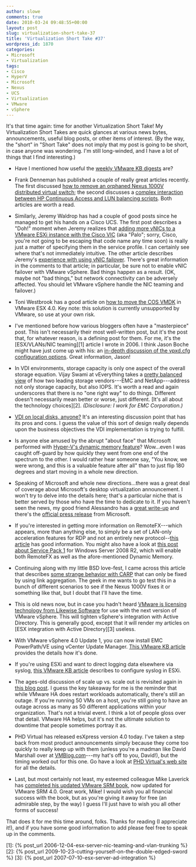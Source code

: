 ```yaml
---
author: slowe
comments: true
date: 2010-03-24 09:48:55+00:00
layout: post
slug: virtualization-short-take-37
title: 'Virtualization Short Take #37'
wordpress_id: 1870
categories:
- Microsoft
- Virtualization
tags:
- Cisco
- HyperV
- Microsoft
- Nexus
- UCS
- Virtualization
- VMware
- vSphere
---
```


It's that time again: time for another Virtualization Short Take! My Virtualization Short Takes are quick glances at various news bytes, announcements, useful blog posts, or other items of interest. (By the way, the "short" in "Short Take" does not imply that my post is going to be short, in case anyone was wondering. I'm still long-winded, and I have a lot of things that I find interesting.)

* Have I mentioned how useful the [weekly VMware KB digests](http://blogs.vmware.com/kbdigest/) are?

* Frank Denneman has published a couple of really great articles recently. The first discussed [how to remove an orphaned Nexus 1000V distributed virtual switch](http://frankdenneman.nl/2010/03/removing-orphaned-nexus-dvs/); the second discusses a [complex interaction between HP Continuous Access and LUN balancing scripts](http://frankdenneman.nl/2009/02/hp-continuous-access-and-the-use-of-lun-balancing-scripts/). Both articles are worth a read.

* Similarly, Jeremy Waldrop has had a couple of good posts since he managed to get his hands on a Cisco UCS. The first post describes a "Doh!" moment when Jeremy realizes that [adding more vNICs to a VMware ESXi instance with the Cisco VIC](http://jeremywaldrop.wordpress.com/2010/03/13/presenting-4-vnics-to-vmware-esxi-4-with-the-cisco-ucs-vic-palo-adapter/) (aka "Palo"; sorry, Cisco, you're not going to be escaping that code name any time soon) is really just a matter of specifying them in the service profile. I can certainly see where that's not immediately intuitive. The other article describes Jeremy's [experience with using vNIC failover](http://jeremywaldrop.wordpress.com/2010/03/18/cisco-ucs-vnic-failover/). There's great information in the comments to that article; in particular, be sure not to enable vNIC failover with VMware vSphere. Bad things happen as a result. (OK, maybe not "bad things," but network connectivity can be adversely affected. You should let VMware vSphere handle the NIC teaming and failover.)

* Toni Westbrook has a good article on [how to move the COS VMDK](http://www.toniwestbrook.com/archives/168) in VMware ESX 4.0. Key note: this solution is currently unsupported by VMware, so use at your own risk.

* I've mentioned before how various bloggers often have a "masterpiece" post. This isn't necessarily their most well-written post, but it's the post that, for whatever reason, is a defining post for them. For me, it's the [ESX/VLANs/NIC teaming][1] article I wrote in 2006. I think Jason Boche might have just come up with his: an [in-depth discussion of the vpxd.cfg configuration options](http://www.boche.net/blog/index.php/2010/03/13/vpxd-cfg-advanced-configuration/). Great information, Jason!

* In VDI environments, storage capacity is only one aspect of the overall storage equation. Vijay Swami at vEverything takes a [pretty balanced view](http://virtualeverything.wordpress.com/2010/03/15/a-look-at-solving-the-vdi-iops-problem/) of how two leading storage vendors---EMC and NetApp---address not only storage capacity, but also IOPS. It's worth a read and again underscores that there is no "one right way" to do things. Different doesn't necessarily mean better or worse, just different. [It's all about the technology choices][2]. _(Disclosure: I work for EMC Corporation.)_

* [VDI on local disks, anyone?](http://myvirtualcloud.net/?p=448) It's an interesting discussion point that has its pros and cons. I guess the value of this sort of design really depends upon the business objectives the VDI implementation is trying to fulfill.

* Is anyone else amused by the abrupt "about face" that Microsoft performed with [Hyper-V's dynamic memory feature](http://blogs.technet.com/virtualization/archive/2010/03/18/dynamic-memory-coming-to-hyper-v.aspx)? Wow...even I was caught off-guard by how quickly they went from one end of the spectrum to the other. I would rather hear someone say, "You know, we were wrong, and this is a valuable feature after all" than to just flip 180 degrees and start moving in a whole new direction.

* Speaking of Microsoft and whole new directions...there was a great deal of coverage about Microsoft's desktop virtualization announcement. I won't try to delve into the details here; that's a particular niche that is better served by those who have the time to dedicate to it. If you haven't seen the news, my good friend Alessandro has a [great write-up](http://www.virtualization.info/2010/03/microsoft-announces-changes-in.html) and there's the [official press release](http://www.microsoft.com/Presspass/press/2010/mar10/03-18DesktopVirtPR.mspx) from Microsoft.

* If you're interested in getting more information on RemoteFX---which appears, more than anything else, to simply be a set of LAN-only acceleration features for RDP and not an entirely new protocol--[this article](http://blogs.technet.com/virtualization/archive/2010/03/17/explaining-microsoft-remotefx.aspx) has good information. You might also have a look at [this post about Service Pack 1](http://blogs.technet.com/windowsserver/archive/2010/03/18/announcing-windows-server-2008-r2-and-windows-7-service-pack-1.aspx) for Windows Server 2008 R2, which will enable both RemoteFX as well as the afore-mentioned Dynamic Memory.

* Continuing along with my little BSD love-fest, I came across this article that describes [some strange behavior with CARP](http://sysadminadventures.wordpress.com/2010/03/22/fixing-vm-based-pfsense-carp-announcement-echoes-when-using-teamed-network-adapters/) that can only be fixed by using link aggregation. The geek in me wants to go test this in a bunch of different scenarios to see if the Nexus 1000V fixes it or something like that, but I doubt that I'll have the time.

* This is old news now, but in case you hadn't heard [VMware is licensing technology from Likewise Software](http://www.likewise.com/blog/?p=216) for use with the next version of VMware vSphere. This will tighten vSphere's integration with Active Directory. This is generally good, except that it will render my articles on [ESX integration with Active Directory][3] useless.

* With VMware vSphere 4.0 Update 1, you can now install EMC PowerPath/VE using vCenter Update Manager. [This VMware KB article](http://kb.vmware.com/selfservice/microsites/search.do?language=en_US&cmd=displayKC&externalId=1018740) provides the details how it's done.

* If you're using ESXi and want to direct logging data elsewhere via syslog, [this VMware KB article](http://kb.vmware.com/selfservice/microsites/search.do?language=en_US&cmd=displayKC&externalId=1016621) describes to configure syslog in ESXi.

* The ages-old discussion of scale up vs. scale out is revisited again in [this blog post](http://itsjustanotherlayer.com/2010/03/scale-up-or-scale-out%e2%84%a2/). I guess the key takeaway for me is the reminder that while VMware HA does restart workloads automatically, there's still an outage. If you're running 50 VMs on a host, you're still going to have an outage across as many as 50 different applications within your organization. That's not a trivial event. I think a lot of people gloss over that detail. VMware HA helps, but it's not the ultimate solution to downtime that people sometimes portray it as.

* PHD Virtual has released esXpress version 4.0 today. I've taken a step back from most product announcements simply because they come too quickly to really keep up with them (unless you're a madman like David Marshall over at [VMBlog.com](http://vmblog.com/)---my hat's off to you, David!), but the timing worked out for this one. Go have a look at [PHD Virtual's web site](http://www.phdvirtual.com/) for all the details.

* Last, but most certainly not least, my esteemed colleague Mike Laverick has [completed his updated VMware SRM book](http://www.rtfm-ed.co.uk/2010/03/22/new-administrating-vmware-site-recovery-manager-4-0/), now updated for VMware SRM 4.0. Great work, Mike! I would wish you all financial success with the book, but as you're giving it away for free (an admirable step, by the way) I guess I'll just have to wish you all other forms of success!

That does it for me this time around, folks. Thanks for reading (I appreciate it!), and if you have some good information to add please feel free to speak up in the comments.

[1]: {% post_url 2006-12-04-esx-server-nic-teaming-and-vlan-trunking %}
[2]: {% post_url 2009-10-23-cutting-yourself-on-the-double-edged-sword %}
[3]: {% post_url 2007-07-10-esx-server-ad-integration %}
